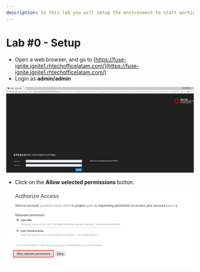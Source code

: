 ```yaml
---
description: In this lab you will setup the environment to start working on the labs!!
---
```


# Lab \#0 - Setup

* Open a web browser, and go to [https://fuse-ignite.ignite1.rhtechofficelatam.com/](https://fuse-ignite.ignite1.rhtechofficelatam.com/)
* Login as **admin/admin**

![login as admin/admin](.gitbook/assets/image%20%2864%29.png)

* Click on the **Allow selected permissions** button.

![Authorize Acces](.gitbook/assets/image%20%2832%29.png)



